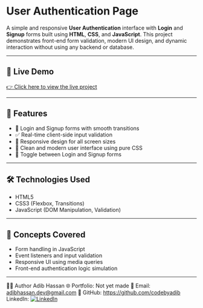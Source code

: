 # User Authentication Page

A simple and responsive **User Authentication** interface with **Login** and **Signup** forms built using **HTML**, **CSS**, and **JavaScript**. This project demonstrates front-end form validation, modern UI design, and dynamic interaction without using any backend or database.

---

## 🔗 Live Demo

[👉 Click here to view the live project](https://codebyadib.github.io/login-page/)

---

## 🚀 Features

- 🔐 Login and Signup forms with smooth transitions
- ✅ Real-time client-side input validation
- 📱 Responsive design for all screen sizes
- 🎨 Clean and modern user interface using pure CSS
- 🔁 Toggle between Login and Signup forms

---

## 🛠️ Technologies Used

- HTML5
- CSS3 (Flexbox, Transitions)
- JavaScript (DOM Manipulation, Validation)

---

## 🧠 Concepts Covered

- Form handling in JavaScript
- Event listeners and input validation
- Responsive UI using media queries
- Front-end authentication logic simulation

---

🙋‍♂️ Author
Adib Hassan
🌐 Portfolio: Not yet made 
📧 Email: adibhassan.dev@gmail.com
🔗 GitHub: https://github.com/codebyadib
LinkedIn: [![LinkedIn](https://img.shields.io/badge/-LinkedIn-0A66C2?style=flat&logo=linkedin&logoColor=white)](https://www.linkedin.com/in/adibwebdev/)


